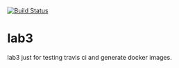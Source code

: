 [![Build Status](https://api.travis-ci.com/chrillen/lab3.svg?branch=master&status=started)](https://travis-ci.com/github/chrillen/lab3)

# lab3
lab3 just for testing travis ci and generate docker images.

